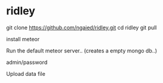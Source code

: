 # ridley

git clone https://github.com/ngaied/ridley.git
cd ridley
git pull

install meteor

Run the default meteor server.. (creates a empty mongo db..)

admin/password

Upload data file
